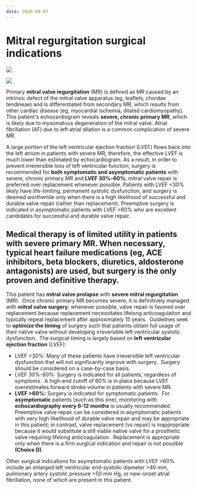 ```yaml
---
date: 2020-09-07
---
```


# Mitral regurgitation surgical indications

<!-- Mitral valve regurgitation surgical indication --> 

![](https://photos.thisispiggy.com/file/wikiFiles/20220813141422.png)

![](https://photos.thisispiggy.com/file/wikiFiles/image-20200718091106068.png)

Primary **mitral valve regurgitation**  (MR) is defined as MR caused by an intrinsic defect of the mitral valve  apparatus (eg, leaflets, chordae tendineae) and is differentiated from  secondary MR, which results from other cardiac disease (eg, myocardial  ischemia, dilated cardiomyopathy). This patient's echocardiogram  reveals **severe, chronic primary MR**, which is likely due to myxomatous degeneration of the mitral valve. Atrial fibrillation  (AF) due to left atrial dilation is a common complication of severe MR.

A large portion of the left ventricular ejection fraction (LVEF) flows  back into the left atrium in patients with severe MR; therefore, the  effective LVEF is much lower than estimated by echocardiogram. As a  result, in order to prevent irreversible loss of left ventricular  function, surgery is recommended for **both symptomatic and asymptomatic patients** with severe, chronic primary MR and **LVEF 30%-60%**; mitral valve repair is preferred over replacement whenever possible.  Patients with LVEF <30% likely have life-limiting, permanent systolic dysfunction, and surgery is deemed worthwhile only when there is a high likelihood of successful and durable valve repair (rather than  replacement). Preemptive surgery is indicated in asymptomatic patients  with LVEF >60% who are excellent candidates for successful and  durable valve repair.

## Medical therapy is of limited utility in patients with severe primary  MR. When necessary, typical heart failure medications (eg, ACE  inhibitors, beta blockers, diuretics, aldosterone antagonists) are used, but surgery is the only proven and definitive therapy.

This patient has **mitral valve prolapse** with **severe mitral regurgitation** (MR).  Once chronic primary MR becomes severe, it is definitively managed with **mitral valve surgery**; whenever possible, valve repair is favored over replacement because replacement necessitates lifelong anticoagulation and typically repeat replacement after approximately 15 years.  Guidelines seek to **optimize the timing** of surgery such that patients obtain full usage of their native valve without developing irreversible left ventricular systolic dysfunction.  The surgical timing is largely based on **left ventricular ejection fraction** (LVEF):

- LVEF <30%: Many of these patients have irreversible left ventricular dysfunction that will not significantly improve with surgery.  Surgery should be considered on a case-by-case basis.
- LVEF 30%-60%: Surgery is indicated for all patients, regardless of symptoms.  A high-end cutoff of 60% is in place because LVEF overestimates forward stroke volume in patients with severe MR.
- **LVEF >60%:** Surgery is indicated for symptomatic patients.  For **asymptomatic** patients (such as this one), monitoring with **echocardiography every 6-12 months** is usually recommended.  Preemptive valve repair can be considered in asymptomatic patients with very high likelihood of durable valve repair and may be appropriate in this patient; in contrast, valve replacement (vs repair) is inappropriate because it would substitute a still viable native valve for a prosthetic valve requiring lifelong anticoagulation.  Replacement is appropriate only when there is a firm surgical indication and repair is not possible **(Choice D)**.

Other surgical indications for asymptomatic patients with LVEF >60% include an enlarged left ventricular end-systolic diameter >40 mm, pulmonary artery systolic pressure >50 mm Hg, or new-onset atrial fibrillation, none of which are present in this patient.
